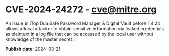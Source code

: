 # CVE-2024-24272 - cve@mitre.org

An issue in iTop DualSafe Password Manager & Digital Vault before 1.4.24 allows a local attacker to obtain sensitive information via leaked credentials as plaintext in a log file that can be accessed by the local user without knowledge of the master secret.

**Publish date:** 2024-03-21
